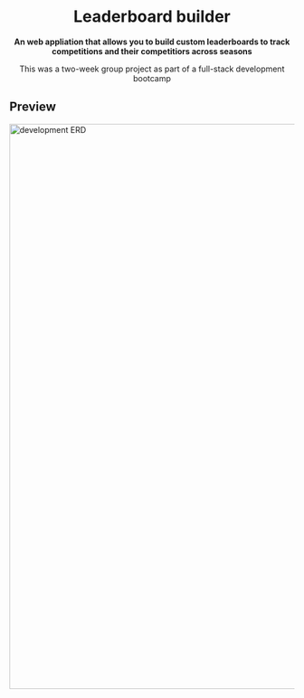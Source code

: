 <h1 align="center">Leaderboard builder</h1>

<div align="center">
  <strong>An web appliation that allows you to build custom leaderboards to track competitions and their competitiors across seasons</strong>
</div>

<div align="center">
  <p>This was a two-week group project as part of a full-stack development bootcamp</p>
</div>

## Preview

<img src="/assets/erd/erd.png" alt="development ERD" width="1000px" />
